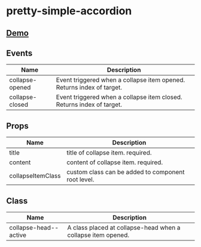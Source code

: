 # pretty-simple-accordion

## [Demo](https://codesandbox.io/s/pretty-simple-accordion-48lll)

## Events
| Name  	              | Description                                                           |
|---    	              |---	                                                                  |
| collapse-opened       | Event triggered when a collapse item opened. Returns index of target. |
| collapse-closed       | Event triggered when a collapse item closed. Returns index of target. |

## Props
| Name                  | Description                                        |
|---                    |---	                                               |
| title                 | title of collapse item. required.                  |
| content               | content of collapse item. required.                |
| collapseItemClass     | custom class can be added to component root level. |

## Class
| Name  	              | Description                                                  |
|---    	              |---	                                                         |
| collapse-head--active | A class placed at collapse-head when a collapse item opened. |